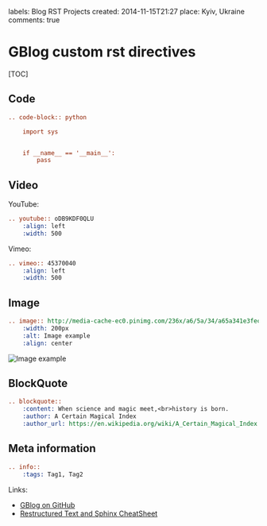 labels: Blog
        RST
        Projects
created: 2014-11-15T21:27
place: Kyiv, Ukraine
comments: true

# GBlog custom rst directives

[TOC]

## Code

```rst
.. code-block:: python

    import sys


    if __name__ == '__main__':
        pass
```

## Video

YouTube:
```rst
.. youtube:: oDB9KDF0QLU
    :align: left
    :width: 500
```

Vimeo:
```rst
.. vimeo:: 45370040
    :align: left
    :width: 500
```

## Image

```rst
.. image:: http://media-cache-ec0.pinimg.com/236x/a6/5a/34/a65a341e3fec7a52077708f118e01ce1.jpg
    :width: 200px
    :alt: Image example
    :align: center
```

![Image example](http://media-cache-ec0.pinimg.com/236x/a6/5a/34/a65a341e3fec7a52077708f118e01ce1.jpg)

## BlockQuote

```rst
.. blockquote::
    :content: When science and magic meet,<br>history is born.
    :author: A Certain Magical Index
    :author_url: https://en.wikipedia.org/wiki/A_Certain_Magical_Index
```

## Meta information

```rst
.. info::
    :tags: Tag1, Tag2
```

Links:

- [GBlog on GitHub](https://github.com/nanvel/gblog)
- [Restructured Text and Sphinx CheatSheet](http://thomas-cokelaer.info/tutorials/sphinx/rest_syntax.html)

